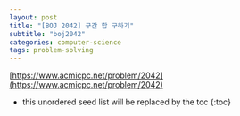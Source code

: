 ```yaml
---
layout: post
title: "[BOJ 2042] 구간 합 구하기"
subtitle: "boj2042"
categories: computer-science
tags: problem-solving
---
```


[https://www.acmicpc.net/problem/2042](https://www.acmicpc.net/problem/2042)

<!--more-->
* this unordered seed list will be replaced by the toc
{:toc}

<script src="https://gist.github.com/phylosopher07/77754fb375fb72a1d1bb937c750234f8.js"></script>